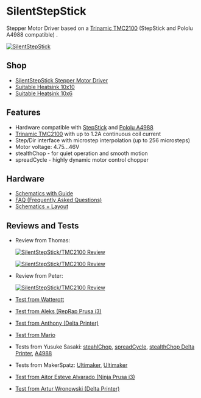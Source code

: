 # SilentStepStick
Stepper Motor Driver based on a [Trinamic TMC2100](http://www.trinamic.com/products/integrated-circuits/stepper-power-driver/tmc2100) (StepStick and Pololu A4988 compatible) .

[![SilentStepStick](https://raw.github.com/watterott/SilentStepStick/master/pcb/SilentStepStick_v10.jpg)](http://www.watterott.com/en/SilentStepStick)


## Shop
* [SilentStepStick Stepper Motor Driver](http://www.watterott.com/en/SilentStepStick)
* [Suitable Heatsink 10x10](http://www.watterott.com/en/Pin-heatsink-square-ICK-S-10-x-10-x-125)
* [Suitable Heatsink 10x6](http://www.watterott.com/en/Heatsink-for-DIL-IC-PLCC-und-SMD-10-x-6-mm)


## Features
* Hardware compatible with [StepStick](http://reprap.org/wiki/StepStick) and [Pololu A4988](https://www.pololu.com/product/1182)
* [Trinamic TMC2100](http://www.trinamic.com/products/integrated-circuits/stepper-power-driver/tmc2100) with up to 1.2A continuous coil current
* Step/Dir interface with microstep interpolation (up to 256 microsteps)
* Motor voltage: 4.75...46V
* stealthChop - for quiet operation and smooth motion
* spreadCycle - highly dynamic motor control chopper


## Hardware
* [Schematics with Guide](https://github.com/watterott/SilentStepStick/raw/master/pcb/SilentStepStick_v10.pdf)
* [FAQ (Frequently Asked Questions)](https://github.com/watterott/SilentStepStick/blob/master/docu/FAQ.md)
* [Schematics + Layout](https://github.com/watterott/SilentStepStick/tree/master/pcb)


## Reviews and Tests

* Review from Thomas:

  [![SilentStepStick/TMC2100 Review](http://img.youtube.com/vi/g6Bxoqr8QlY/0.jpg)](https://www.youtube.com/watch?v=g6Bxoqr8QlY)

  [![SilentStepStick/TMC2100 Review](http://img.youtube.com/vi/mYuZqx8xwTg/0.jpg)](https://www.youtube.com/watch?v=mYuZqx8xwTg)

* Review from Peter:

  [![SilentStepStick/TMC2100 Review](http://img.youtube.com/vi/P3ebhi-vZRY/0.jpg)](https://www.youtube.com/watch?v=P3ebhi-vZRY)

* [Test from Watterott](https://www.youtube.com/watch?v=0l-HlntFYOY)

* [Test from Aleks (RepRap Prusa i3)](https://www.youtube.com/watch?v=33jQ0P7SMJA)

* [Test from Anthony (Delta Printer)](https://www.youtube.com/watch?v=CZOV0BdgSiU)

* [Test from Mario](https://www.youtube.com/watch?v=mJmg0iRHX8s)

* Tests from Yusuke Sasaki: [steahlChop](https://www.youtube.com/watch?v=wrS7l46YJ_E), [spreadCycle](https://www.youtube.com/watch?v=391TY72wzPQ), [stealthChop Delta Printer](https://www.youtube.com/watch?v=iw6MRjzS6V4), [A4988](https://www.youtube.com/watch?v=iw6MRjzS6V4)

* Tests from MakerSpatz: [Ultimaker](https://www.youtube.com/watch?v=0jPbzB7XtWg), [Ultimaker](https://www.youtube.com/watch?v=cfk911ByUWc)

* [Test from Aitor Esteve Alvarado (Ninja Prusa i3)](https://www.youtube.com/watch?v=c_TCVirnKJ0)

* [Test from Artur Wronowski (Delta Printer)](https://www.youtube.com/watch?v=hH2UkAmbfYs)
